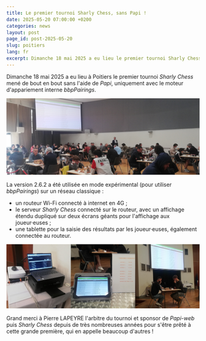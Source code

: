 ```yaml
---
title: Le premier tournoi Sharly Chess, sans Papi !
date: 2025-05-20 07:00:00 +0200
categories: news
layout: post
page_id: post-2025-05-20
slug: poitiers
lang: fr
excerpt: Dimanche 18 mai 2025 a eu lieu le premier tournoi Sharly Chess mené de bout en bout sans l'aide de Papi, uniquement avec le moteur d'appariement interne bbpPairings.
---
```


Dimanche 18 mai 2025 a eu lieu à Poitiers le premier tournoi _Sharly Chess_ mené de bout en bout sans l'aide de _Papi_, uniquement avec le moteur d'appariement interne _bbpPairings_.

<img class="screenshot sepia" src="/assets/images/20250518-poitiers/20250518-1.jpg">

La version 2.6.2 a été utilisée en mode expérimental (pour utiliser _bbpPairings_) sur un réseau classique :
- un routeur Wi-Fi connecté à internet en 4G ;
- le serveur _Sharly Chess_ connecté sur le routeur, avec un affichage étendu dupliqué sur deux écrans géants pour l'affichage aux joueur·euses ;
- une tablette pour la saisie des résultats par les joueur·euses, également connectée au routeur.

<img class="screenshot sepia" src="/assets/images/20250518-poitiers/20250518-2.jpg">

Grand merci à Pierre LAPEYRE l'arbitre du tournoi et sponsor de _Papi-web_ puis _Sharly Chess_ depuis de très nombreuses années pour s'être prêté à cette grande première, qui en appelle beaucoup d'autres !
